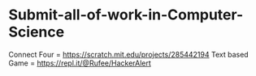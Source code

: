 # Submit-all-of-work-in-Computer-Science
Connect Four = https://scratch.mit.edu/projects/285442194
Text based Game = https://repl.it/@Rufee/HackerAlert
